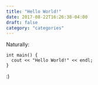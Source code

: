 ```yaml
---
title: "Hello World!"
date: 2017-08-22T16:26:38-04:00
draft: false
category: "categories"
---
```


Naturally:

    int main() {
      cout << "Hello World!" << endl;
    }
   
   :)
